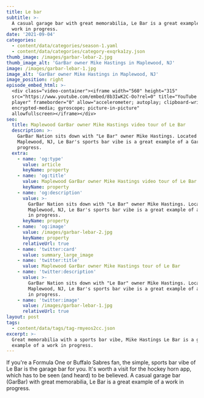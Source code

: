 ```yaml
---
title: Le bar
subtitle: >-
  A casual garage bar with great memorabilia, Le Bar is a great example of a
  work in progress.
date: '2021-09-04'
categories:
  - content/data/categories/season-1.yaml
  - content/data/categories/category-exqrka1zy.json
thumb_image: /images/garbar-lebar-2.jpg
thumb_image_alt: 'GarBar owner Mike Hastings in Maplewood, NJ'
image: /images/garbar-lebar-1.jpg
image_alt: 'GarBar owner Mike Hastings in Maplewood, NJ'
image_position: right
episode_embed_html: >-
  <div class="video-container"><iframe width="560" height="315"
  src="https://www.youtube.com/embed/8b3IwK2C-Oo?rel=0" title="YouTube video
  player" frameborder="0" allow="accelerometer; autoplay; clipboard-write;
  encrypted-media; gyroscope; picture-in-picture"
  allowfullscreen></iframe></div>
seo:
  title: Maplewood GarBar owner Mike Hastings video tour of Le Bar
  description: >-
    GarBar Nation sits down with "Le Bar" owner Mike Hastings. Located in
    Maplewood, NJ, Le Bar's sports bar vibe is a great example of a GarBar in
    progress.
  extra:
    - name: 'og:type'
      value: article
      keyName: property
    - name: 'og:title'
      value: Maplewood GarBar owner Mike Hastings video tour of Le Bar
      keyName: property
    - name: 'og:description'
      value: >-
        GarBar Nation sits down with "Le Bar" owner Mike Hastings. Located in
        Maplewood, NJ, Le Bar's sports bar vibe is a great example of a GarBar
        in progress.
      keyName: property
    - name: 'og:image'
      value: /images/garbar-lebar-2.jpg
      keyName: property
      relativeUrl: true
    - name: 'twitter:card'
      value: summary_large_image
    - name: 'twitter:title'
      value: Maplewood GarBar owner Mike Hastings tour of Le Bar
    - name: 'twitter:description'
      value: >-
        GarBar Nation sits down with "Le Bar" owner Mike Hastings. Located in
        Maplewood, NJ, Le Bar's sports bar vibe is a great example of a GarBar
        in progress.
    - name: 'twitter:image'
      value: /images/garbar-lebar-1.jpg
      relativeUrl: true
layout: post
tags:
  - content/data/tags/tag-rmyeos2cc.json
excerpt: >-
  Great memorabilia with a sports bar vibe, Mike Hastings Le Bar is a great
  example of a work in progress.
---
```

If you're a Formula One or Buffalo Sabres fan, the simple, sports bar vibe of Le Bar is the garage bar for you. It's worth a visit for the hockey horn app, which has to be seen (and heard) to be believed. A casual garage bar (GarBar) with great memorabilia, Le Bar is a great example of a work in progress.
